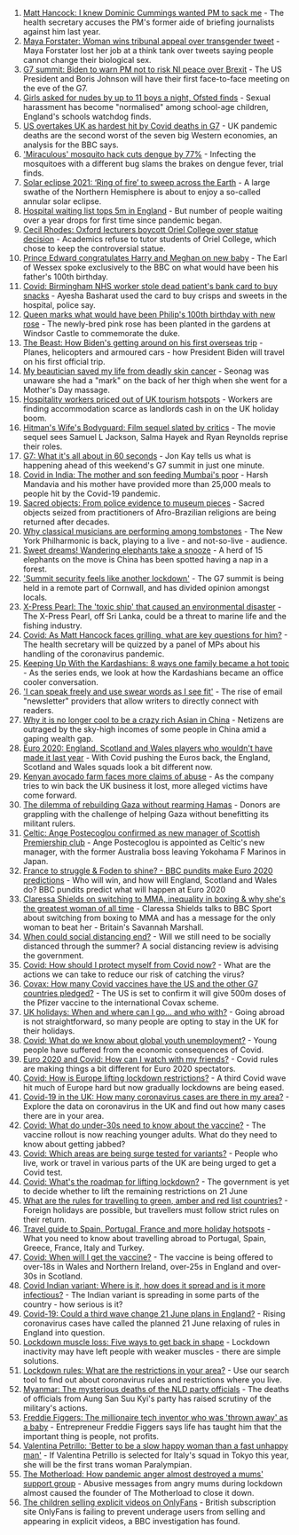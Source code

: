 1. [Matt Hancock: I knew Dominic Cummings wanted PM to sack me](https://www.bbc.co.uk/news/uk-politics-57425830) - The health secretary accuses the PM's former aide of briefing journalists against him last year.
2. [Maya Forstater: Woman wins tribunal appeal over transgender tweet](https://www.bbc.co.uk/news/uk-57426579) - Maya Forstater lost her job at a think tank over tweets saying people cannot change their biological sex.
3. [G7 summit: Biden to warn PM not to risk NI peace over Brexit](https://www.bbc.co.uk/news/uk-politics-57411135) - The US President and Boris Johnson will have their first face-to-face meeting on the eve of the G7.
4. [Girls asked for nudes by up to 11 boys a night, Ofsted finds](https://www.bbc.co.uk/news/education-57411363) - Sexual harassment has become "normalised" among school-age children, England's schools watchdog finds.
5. [US overtakes UK as hardest hit by Covid deaths in G7](https://www.bbc.co.uk/news/business-57421886) - UK pandemic deaths are the second worst of the seven big Western economies, an analysis for the BBC says.
6. ['Miraculous' mosquito hack cuts dengue by 77%](https://www.bbc.co.uk/news/health-57417219) - Infecting the mosquitoes with a different bug slams the brakes on dengue fever, trial finds.
7. [Solar eclipse 2021: ‘Ring of fire’ to sweep across the Earth](https://www.bbc.co.uk/news/science-environment-57420056) - A large swathe of the Northern Hemisphere is about to enjoy a so-called annular solar eclipse.
8. [Hospital waiting list tops 5m in England](https://www.bbc.co.uk/news/health-57419504) - But number of people waiting over a year drops for first time since pandemic began.
9. [Cecil Rhodes: Oxford lecturers boycott Oriel College over statue decision](https://www.bbc.co.uk/news/uk-57422751) - Academics refuse to tutor students of Oriel College, which chose to keep the controversial statue.
10. [Prince Edward congratulates Harry and Meghan on new baby](https://www.bbc.co.uk/news/uk-57422627) - The Earl of Wessex spoke exclusively to the BBC on what would have been his father's 100th birthday.
11. [Covid: Birmingham NHS worker stole dead patient's bank card to buy snacks](https://www.bbc.co.uk/news/uk-england-birmingham-57425821) - Ayesha Basharat used the card to buy crisps and sweets in the hospital, police say.
12. [Queen marks what would have been Philip's 100th birthday with new rose](https://www.bbc.co.uk/news/uk-57422065) - The newly-bred pink rose has been planted in the gardens at Windsor Castle to commemorate the duke.
13. [The Beast: How Biden's getting around on his first overseas trip](https://www.bbc.co.uk/news/world-us-canada-57424507) - Planes, helicopters and armoured cars - how President Biden will travel on his first official trip.
14. [My beautician saved my life from deadly skin cancer](https://www.bbc.co.uk/news/uk-scotland-edinburgh-east-fife-57402450) - Seonag was unaware she had a "mark" on the back of her thigh when she went for a Mother's Day massage.
15. [Hospitality workers priced out of UK tourism hotspots](https://www.bbc.co.uk/news/business-57403083) - Workers are finding accommodation scarce as landlords cash in on the UK holiday boom.
16. [Hitman's Wife's Bodyguard: Film sequel slated by critics](https://www.bbc.co.uk/news/entertainment-arts-56251090) - The movie sequel sees Samuel L Jackson, Salma Hayek and Ryan Reynolds reprise their roles.
17. [G7: What it's all about in 60 seconds](https://www.bbc.co.uk/news/uk-57406029) - Jon Kay tells us what is happening ahead of this weekend's G7 summit in just one minute.
18. [Covid in India: The mother and son feeding Mumbai's poor](https://www.bbc.co.uk/news/world-asia-india-57418671) - Harsh Mandavia and his mother have provided more than 25,000 meals to people hit by the Covid-19 pandemic.
19. [Sacred objects: From police evidence to museum pieces](https://www.bbc.co.uk/news/world-latin-america-57306362) - Sacred objects seized from practitioners of Afro-Brazilian religions are being returned after decades.
20. [Why classical musicians are performing among tombstones](https://www.bbc.co.uk/news/world-us-canada-57422026) - The New York Philharmonic is back, playing to a live - and not-so-live - audience.
21. [Sweet dreams! Wandering elephants take a snooze](https://www.bbc.co.uk/news/world-57416368) - A herd of 15 elephants on the move is China has been spotted having a nap in a forest.
22. ['Summit security feels like another lockdown'](https://www.bbc.co.uk/news/uk-england-cornwall-57399071) - The G7 summit is being held in a remote part of Cornwall, and has divided opinion amongst locals.
23. [X-Press Pearl: The 'toxic ship' that caused an environmental disaster](https://www.bbc.co.uk/news/world-asia-57395693) - The X-Press Pearl, off Sri Lanka, could be a threat to marine life and the fishing industry.
24. [Covid: As Matt Hancock faces grilling, what are key questions for him?](https://www.bbc.co.uk/news/uk-politics-57284470) - The health secretary will be quizzed by a panel of MPs about his handling of the coronavirus pandemic.
25. [Keeping Up With the Kardashians: 8 ways one family became a hot topic](https://www.bbc.co.uk/news/entertainment-arts-57343862) - As the series ends, we look at how the Kardashians became an office cooler conversation.
26. ['I can speak freely and use swear words as I see fit'](https://www.bbc.co.uk/news/business-57382955) - The rise of email "newsletter" providers that allow writers to directly connect with readers.
27. [Why it is no longer cool to be a crazy rich Asian in China](https://www.bbc.co.uk/news/world-asia-china-57380367) - Netizens are outraged by the sky-high incomes of some people in China amid a gaping wealth gap.
28. [Euro 2020: England, Scotland and Wales players who wouldn't have made it last year](https://www.bbc.co.uk/news/newsbeat-57259395) - With Covid pushing the Euros back, the England, Scotland and Wales squads look a bit different now.
29. [Kenyan avocado farm faces more claims of abuse](https://www.bbc.co.uk/news/world-africa-57413354) - As the company tries to win back the UK business it lost, more alleged victims have come forward.
30. [The dilemma of rebuilding Gaza without rearming Hamas](https://www.bbc.co.uk/news/world-middle-east-57396819) - Donors are grappling with the challenge of helping Gaza without benefitting its militant rulers.
31. [Celtic: Ange Postecoglou confirmed as new manager of Scottish Premiership club](https://www.bbc.co.uk/sport/football/56634729) - Ange Postecoglou is appointed as Celtic's new manager, with the former Australia boss leaving Yokohama F Marinos in Japan.
32. [France to struggle & Foden to shine? - BBC pundits make Euro 2020 predictions](https://www.bbc.co.uk/sport/football/57413544) - Who will win, and how will England, Scotland and Wales do? BBC pundits predict what will happen at Euro 2020
33. [Claressa Shields on switching to MMA, inequality in boxing & why she's the greatest woman of all time](https://www.bbc.co.uk/sport/av/boxing/56881603) - Claressa Shields talks to BBC Sport about switching from boxing to MMA and has a message for the only woman to beat her - Britain's Savannah Marshall.
34. [When could social distancing end?](https://www.bbc.co.uk/news/uk-51506729) - Will we still need to be socially distanced through the summer? A social distancing review is advising the government.
35. [Covid: How should I protect myself from Covid now?](https://www.bbc.co.uk/news/health-57087517) - What are the actions we can take to reduce our risk of catching the virus?
36. [Covax: How many Covid vaccines have the US and the other G7 countries pledged?](https://www.bbc.co.uk/news/world-55795297) - The US is set to confirm it will give 500m doses of the Pfizer vaccine to the international Covax scheme.
37. [UK holidays: When and where can I go... and who with?](https://www.bbc.co.uk/news/explainers-52646738) - Going abroad is not straightforward, so many people are opting to stay in the UK for their holidays.
38. [Covid: What do we know about global youth unemployment?](https://www.bbc.co.uk/news/57406236) - Young people have suffered from the economic consequences of Covid.
39. [Euro 2020 and Covid: How can I watch with my friends?](https://www.bbc.co.uk/news/uk-57386719) - Covid rules are making things a bit different for Euro 2020 spectators.
40. [Covid: How is Europe lifting lockdown restrictions?](https://www.bbc.co.uk/news/explainers-53640249) - A third Covid wave hit much of Europe hard but now gradually lockdowns are being eased.
41. [Covid-19 in the UK: How many coronavirus cases are there in my area?](https://www.bbc.co.uk/news/uk-51768274) - Explore the data on coronavirus in the UK and find out how many cases there are in your area.
42. [Covid: What do under-30s need to know about the vaccine?](https://www.bbc.co.uk/news/health-57273875) - The vaccine rollout is now reaching younger adults. What do they need to know about getting jabbed?
43. [Covid: Which areas are being surge tested for variants?](https://www.bbc.co.uk/news/explainers-54872039) - People who live, work or travel in various parts of the UK are being urged to get a Covid test.
44. [Covid: What's the roadmap for lifting lockdown?](https://www.bbc.co.uk/news/explainers-52530518) - The government is yet to decide whether to lift the remaining restrictions on 21 June
45. [What are the rules for travelling to green, amber and red list countries?](https://www.bbc.co.uk/news/explainers-52544307) - Foreign holidays are possible, but travellers must follow strict rules on their return.
46. [Travel guide to Spain, Portugal, France and more holiday hotspots](https://www.bbc.co.uk/news/explainers-56997931) - What you need to know about travelling abroad to Portugal, Spain, Greece, France, Italy and Turkey.
47. [Covid: When will I get the vaccine?](https://www.bbc.co.uk/news/health-55045639) - The vaccine is being offered to over-18s in Wales and Northern Ireland, over-25s in England and over-30s in Scotland.
48. [Covid Indian variant: Where is it, how does it spread and is it more infectious?](https://www.bbc.co.uk/news/health-57157496) - The Indian variant is spreading in some parts of the country - how serious is it?
49. [Covid-19: Could a third wave change 21 June plans in England?](https://www.bbc.co.uk/news/health-57328469) - Rising coronavirus cases have called the planned 21 June relaxing of rules in England into question.
50. [Lockdown muscle loss: Five ways to get back in shape](https://www.bbc.co.uk/news/uk-56887390) - Lockdown inactivity may have left people with weaker muscles - there are simple solutions.
51. [Lockdown rules: What are the restrictions in your area?](https://www.bbc.co.uk/news/uk-54373904) - Use our search tool to find out about coronavirus rules and restrictions where you live.
52. [Myanmar: The mysterious deaths of the NLD party officials](https://www.bbc.co.uk/news/world-asia-57380237) - The deaths of officials from Aung San Suu Kyi's party has raised scrutiny of the military's actions.
53. [Freddie Figgers: The millionaire tech inventor who was 'thrown away' as a baby](https://www.bbc.co.uk/news/stories-57081087) - Entrepreneur Freddie Figgers says life has taught him that the important thing is people, not profits.
54. [Valentina Petrillo: 'Better to be a slow happy woman than a fast unhappy man'](https://www.bbc.co.uk/news/stories-57338207) - If Valentina Petrillo is selected for Italy's squad in Tokyo this year, she will be the first trans woman Paralympian.
55. [The Motherload: How pandemic anger almost destroyed a mums' support group](https://www.bbc.co.uk/news/stories-57285368) - Abusive messages from angry mums during lockdown almost caused the founder of The Motherload to close it down.
56. [The children selling explicit videos on OnlyFans](https://www.bbc.co.uk/news/uk-57255983) - British subscription site OnlyFans is failing to prevent underage users from selling and appearing in explicit videos, a BBC investigation has found.

